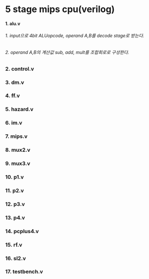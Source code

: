 # 5 stage mips cpu(verilog)
#### 1. alu.v
###### 1. input으로 4bit ALUopcode,  operand A,B를 decode stage로 받는다.
###### 2. operand A,B의 계산값 sub, add, mult를 조합회로로 구성한다.

### 2. control.v
### 3. dm.v
### 4. ff.v
### 5. hazard.v
### 6. im.v
### 7. mips.v
### 8. mux2.v
### 9. mux3.v
### 10. p1.v
### 11. p2.v
### 12. p3.v
### 13. p4.v
### 14. pcplus4.v
### 15. rf.v
### 16. sl2.v
### 17. testbench.v 
<!--stackedit_data:
eyJoaXN0b3J5IjpbLTkxMTI3NTI1Nyw2NDE5Mjc5MzgsLTIwND
cwNTI2MjddfQ==
-->